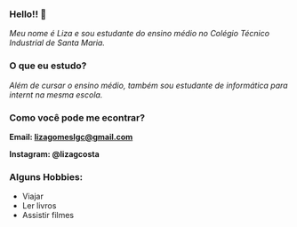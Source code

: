 ###  Hello!! 👋

*Meu nome é Liza e sou estudante do ensino médio no Colégio Técnico Industrial de Santa Maria.*

### O que eu estudo?
*Além de cursar o ensino médio, também sou estudante de informática para internt na mesma escola.* 


### Como você pode me econtrar? 

**Email: lizagomeslgc@gmail.com**

**Instagram: @lizagcosta** 

### Alguns Hobbies:
- Viajar 
- Ler livros
-  Assistir filmes 


